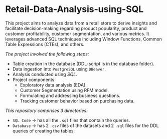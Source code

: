 # Retail-Data-Analysis-using-SQL

This project aims to analyze data from a retail store to derive insights and facilitate decision-making regarding product popularity, product and customer profitability, customer segmentation, and various metrics. It leverages advanced SQL techniques including Window Functions, Common Table Expressions (CTEs), and others.

*The project involved the following steps:*
- Table creation in the database (DDL-script is in the database folder).
- Data ingestion into `PostgreSQL` using `DBeaver`.
- Analysis conducted using *SQL*.
- Project components:
  - Exploratory data analysis (EDA).
  - Customer Segmentation using RFM model.
  - Formulating and addressing business questions.
  - Tracking customer behavior based on purchasing data.
    
*This repository comprises 3 directories:*
- `SQL Code` &rarr; has all the `.sql` files that contain the queries.
- `Database` &rarr; has 2 `.csv` files of the datasets and 2 `.sql` files for the DDL queries of creating the tables.

